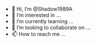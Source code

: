 - 👋 Hi, I’m @Shadow1989A
- 👀 I’m interested in ...
- 🌱 I’m currently learning ...
- 💞️ I’m looking to collaborate on ...
- 📫 How to reach me ...

<!---
Shadow1989A/Shadow1989A is a ✨ special ✨ repository because its `README.md` (this file) appears on your GitHub profile.
You can click the Preview link to take a look at your changes.
--->
